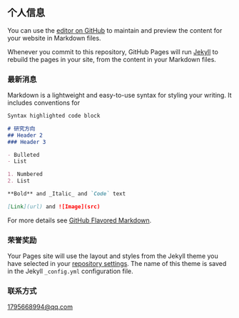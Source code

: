 ## 个人信息

You can use the [editor on GitHub](https://github.com/Huiyebaby/huiyebaby.github.com/edit/master/index.md) to maintain and preview the content for your website in Markdown files.

Whenever you commit to this repository, GitHub Pages will run [Jekyll](https://jekyllrb.com/) to rebuild the pages in your site, from the content in your Markdown files.

### 最新消息

Markdown is a lightweight and easy-to-use syntax for styling your writing. It includes conventions for

```markdown
Syntax highlighted code block

# 研究方向
## Header 2
### Header 3

- Bulleted
- List

1. Numbered
2. List

**Bold** and _Italic_ and `Code` text

[Link](url) and ![Image](src)
```

For more details see [GitHub Flavored Markdown](https://guides.github.com/features/mastering-markdown/).

### 荣誉奖励

Your Pages site will use the layout and styles from the Jekyll theme you have selected in your [repository settings](https://github.com/Huiyebaby/huiyebaby.github.com/settings). The name of this theme is saved in the Jekyll `_config.yml` configuration file.

### 联系方式

1795668994@qq.com
